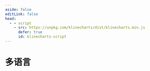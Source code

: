 ```yaml
---
aside: false
editLink: false
head:
  - - script
    - src: https://unpkg.com/klinecharts/dist/klinecharts.min.js
      defer: true
      id: klinecharts-script
---
```


# 多语言

<script setup>
import Chart from '../components/SampleChart.vue'
import data from '../data/sample/i18n/index.json'
</script>
<Chart :js="data['index.js']" :html="data['index.html']" :css="data['index.css']" title="多语言"/>

<!--@include: @/data/sample/i18n/index.md-->
